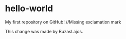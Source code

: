# hello-world
My first repository on GitHub! //Missing exclamation mark

This change was made by BuzasLajos.
